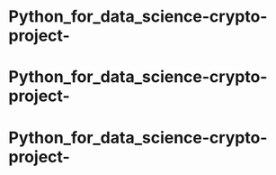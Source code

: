# Python_for_data_science-crypto-project-
# Python_for_data_science-crypto-project-
# Python_for_data_science-crypto-project-
